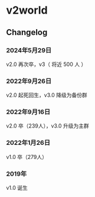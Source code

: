 # v2world

## Changelog

### 2024年5月29日

v2.0 再次卒，v3（ 将近 500 人 ）

### 2022年9月26日

v2.0 起死回生，v3.0 降级为备份群

### 2022年9月16日

v2.0 卒（239人），v3.0 升级为主群

### 2022年1月26日

v1.0 卒（279人）

### 2019年

v1.0 诞生

